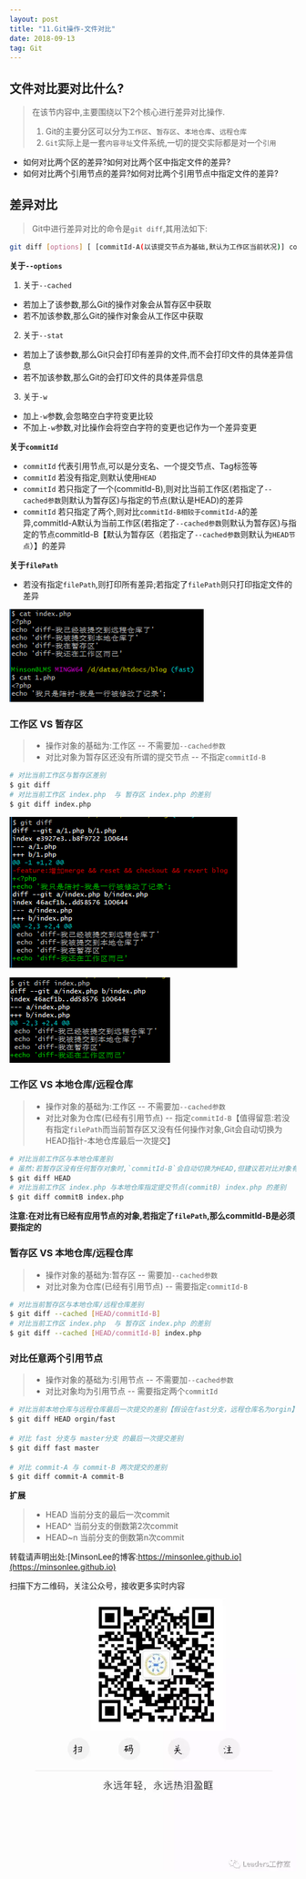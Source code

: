 ```yaml
---
layout: post
title: "11.Git操作-文件对比"
date: 2018-09-13
tag: Git
---
```


## 文件对比要对比什么?
> 在该节内容中,主要围绕以下2个核心进行差异对比操作.
> 1. Git的主要分区可以分为`工作区`、`暂存区`、`本地仓库`、`远程仓库`
> 2. `Git`实际上是一套`内容寻址`文件系统,一切的提交实际都是对一个`引用`

- 如何对比两个区的差异?如何对比两个区中指定文件的差异?
- 如何对比两个引用节点的差异?如何对比两个引用节点中指定文件的差异?

## 差异对比
> Git中进行差异对比的命令是`git diff`,其用法如下:
```sh
git diff [options] [ [commitId-A(以该提交节点为基础,默认为工作区当前状况)] commitId-B(与基础节点做对比,为默认为HEAD)] [filePath]
```

**关于`--options`**
1. 关于`--cached`
- 若加上了该参数,那么Git的操作对象会从暂存区中获取
- 若不加该参数,那么Git的操作对象会从工作区中获取

2. 关于`--stat`
- 若加上了该参数,那么Git只会打印有差异的文件,而不会打印文件的具体差异信息
- 若不加该参数,那么Git的会打印文件的具体差异信息

3. 关于`-w`
- 加上`-w`参数,会忽略空白字符变更比较
- 不加上`-w`参数,对比操作会将空白字符的变更也记作为一个差异变更

**关于`commitId`**
- `commitId` 代表引用节点,可以是分支名、一个提交节点、Tag标签等
- `commitId` 若没有指定,则默认使用`HEAD`
- `commitId` 若只指定了一个(commitId-B),则对比当前工作区(若指定了`--cached参数`则默认为暂存区)与指定的节点(默认是HEAD)的差异
-  `commitId` 若只指定了两个,则对比`commitId-B相较于commitId-A`的差异,commitId-A默认为当前工作区(若指定了`--cached参数`则默认为暂存区)与指定的节点commitId-B【默认为暂存区（若指定了`--cached参数`则默认为`HEAD节点`）】的差异

**关于`filePath`**
- 若没有指定`filePath`,则打印所有差异;若指定了`filePath`则只打印指定文件的差异


![cat index.php and cat 1.php](/images/article/git/diff-situation.png)

### 工作区 VS 暂存区
> - 操作对象的基础为:工作区 -- 不需要加`--cached参数`
> - 对比对象为暂存区还没有所谓的提交节点 -- 不指定`commitId-B`

```sh
# 对比当前工作区与暂存区差别
$ git diff
# 对比当前工作区 index.php  与 暂存区 index.php 的差别
$ git diff index.php
```
![git-diff](/images/article/git/git-diff.png)

![git-diff](/images/article/git/git-diff-file.png)

### 工作区 VS 本地仓库/远程仓库
> - 操作对象的基础为:工作区 -- 不需要加`--cached参数`
> - 对比对象为仓库(已经有引用节点) -- 指定`commitId-B`【值得留意:若没有指定`filePath`而当前暂存区又没有任何操作对象,Git会自动切换为HEAD指针-本地仓库最后一次提交】

```sh
# 对比当前工作区与本地仓库差别
# 虽然:若暂存区没有任何暂存对象时,`commitId-B`会自动切换为HEAD,但建议若对比对象有提交点则自己手动输入HEAD/或提交节点
$ git diff HEAD
# 对比当前工作区 index.php 与本地仓库指定提交节点(commitB) index.php 的差别
$ git diff commitB index.php
```
**注意:在对比有已经有应用节点的对象,若指定了`filePath`,那么commitId-B是必须要指定的**

### 暂存区 VS 本地仓库/远程仓库
> - 操作对象的基础为:暂存区 -- 需要加`--cached参数`
> - 对比对象为仓库(已经有引用节点) -- 需要指定`commitId-B`

```sh
# 对比当前暂存区与本地仓库/远程仓库差别
$ git diff --cached [HEAD/commitId-B]
# 对比当前工作区 index.php  与 暂存区 index.php 的差别
$ git diff --cached [HEAD/commitId-B] index.php
```

### 对比任意两个引用节点
> - 操作对象的基础为:引用节点 -- 不需要加`--cached参数`
> - 对比对象均为引用节点 -- 需要指定两个`commitId`

```sh
# 对比当前本地仓库与远程仓库最后一次提交的差别【假设在fast分支，远程仓库名为orgin】
$ git diff HEAD orgin/fast

# 对比 fast 分支与 master分支 的最后一次提交差别
$ git diff fast master

# 对比 commit-A 与 commit-B 两次提交的差别
$ git diff commit-A commit-B
```

**扩展**
> - HEAD 当前分支的最后一次commit
> - HEAD^ 当前分支的倒数第2次commit
> - HEAD~n 当前分支的倒数第n次commit



转载请声明出处:[MinsonLee的博客:https://minsonlee.github.io](https://minsonlee.github.io)

扫描下方二维码，关注公众号，接收更多实时内容
![关注公众号：Leaders工作室](/images/article/WeChat/Leaders.png)